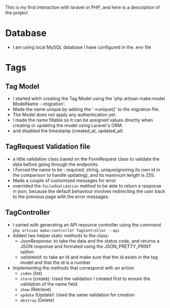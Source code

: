 This is my first interaction with laravel or PHP, and here is a description of the project

# Database
- I am using local MySQL database I have configured in the .env file

# Tags
## Tag Model
- I started witrh creating the Tag Model using the 'php artisan make:model ModelName --migration'.
- Made the name unique by adding the '->unique()' to the migration file.
- The Model does not apply any authentication yet.
- I made the name fillable so it can be assigned values directly when creating or updating the model using Laravel's ORM.
- and disabled the timestamp (created_at, updated_at)
## TagRequest Validation file
- a little validation class based on the FormRequest class to validate the data before going through the endpoints.
- I Forced the name to be : required, string, unique(ignoring its own id in the comparison to handle updating), and its maximum length is 255.
- Made a couple of customized messages for error
- overrided the `failedValidation` method to be able to return a response in json, because the default behaviour involves redirecting the user back to the previous page with the error messages.
## TagController
- I sarted with generating an API resource controller using the command `php artisan make:controller TagController --api`
- Added two helper static methods to the class:
    - *JsonResponse*: to take the data and the status code, and returns a JSON response and formated using the JSON_PRETTY_PRINT option
    - *validateId*: to take an Id and make sure that the id exists in the tag model and that the id is a number
- Implementing the methods that correspond with an action
    - `index` (list)
    - `store` (create): Used the validation I created first to ensure the validation of the name field
    - `show` (Retrieve)
    - `update` (Update): Used the same validation for creation
    - `destroy` (Delete)

